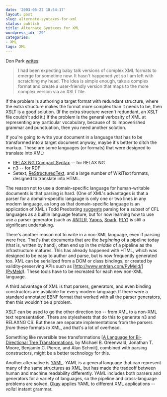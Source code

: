 ```yaml
---
date: '2003-06-22 18:54:17'
layout: post
slug: alternate-syntaxes-for-xml
status: publish
title: Alternate Syntaxes for XML
wordpress_id: '29'
categories:
- XML
tags: XML
---
```


Don Park [writes](http://www.docuverse.com/blog/donpark/2003/06/16.html#a597):

> I had been expecting baby talk versions of complex XML formats to emerge for sometime now.  It hasn't happened yet so I am left with scratching my head.  The idea is simple enough, take a complex format and create a user-friendly version that maps to the more complex version via an XSLT file.

if the problem is authoring a target format with redundant structure, where the extra structure makes the format more complex than it needs to be, then XSLT is a good solution.  (If the extra structure weren't redundant, an XSLT file couldn't add it.)  If the problem is the general verbosity of XML at representing any particular vocabulary, because of its impoverished grammar and punctuation, then you need another solution.

If you're going to write your document in a language that has to be transformed into a target document anyway, maybe it's better to ditch the markup.  These are some languages (or formats) that were designed to translate into XML:

  * [RELAX NG Compact Syntax](http://www.oasis-open.org/committees/relax-ng/compact-20021121.html) -- for RELAX NG
  * [n3](http://www.w3.org/2000/10/swap/Primer) -- for RDF
  * Setext, [ReStructuredText](http://docutils.sourceforge.net/rst.html), and a large number of WikiText formats, designed to translate into HTML.

The reason not to use a domain-specific language for human-writable documents is that parsing is hard.  (One of XML's advantages is that a parser for a domain-specific langauge is only one or two lines in any modern language, as long as that domain-specific language is an application of XML.)  Todd Preobsting [suggests](http://research.microsoft.com/~toddpro/papers/disruptive.ppt) parsing for a subset of CFL languages as a builtin language feature, but for now learning how to use use a parser generator (such as [ANTLR](http://www.antlr.org/), [Yapps](http://theory.stanford.edu/~amitp/Yapps/), [Spark](http://pages.cpsc.ucalgary.ca/~aycock/spark/), [PLY](http://systems.cs.uchicago.edu/ply/)) is still a significant undertaking.

There's another reason not to write in a non-XML language, even if parsing were free.  That's that documents that are the _beginning_ of a pipeline today (that is, written by hand), often end up in the _middle_ of a pipeline as the infrastructure matures.  This has already happened with HTML, which was designed to be easy to author and parse, but is now frequently generated too.  XML can be serialized from a DOM or class bindings, or created by validity-preserving APIs such as [http://www.entrian.com/PyMeld/](PyMeld).  These tools have to be recreated for each new non-XML language.

A third advantage of XML is that parsers, generators, and even binding constructors are available for every modern language.  If there were a standard annotated EBNF format that worked with all the parser generators, then this wouldn't be a problem.

XSLT can be used to go the other direction too -- from XML to a non-XML text representation.  There are stylesheets that do this to generate n3 and RELAXNG CS.  But these are separate implementations from the parsers _from_ these formats _to_ XML, and that's a lot of overhead.

Something like reversible tree transformations [[A Language for Bi-Directional Tree Transformations](http://www.cis.upenn.edu/%7Ebcpierce/papers/lenses.pdf), by Michael B. Greenwald, Jonathan T. Moore, Benjamin C. Pierce, and Alan Schmit], combined with parsing constructors, might be a better technology for this.

Another alternative is [YAML](http://www.yaml.org/).  YAML is a general language that can represent many of the same structures as XML, but has made the tradeoff between human and machine readability differently.  YAML includes both parsers and generators for a variety of languages, so the pipeline and cross-language problems are solved.  [Okay](http://yaml.freepan.org/index.cgi?TheOkayProject) applies YAML to different XML applications -- _voila_! instant grammar.
